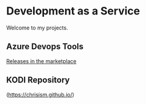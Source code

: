 # Development as a Service

Welcome to my projects.

## Azure Devops Tools
[Releases in the marketplace](https://marketplace.visualstudio.com/search?term=jungerius&target=AzureDevOps&category=All%20categories&sortBy=Relevance)

## KODI Repository
(https://chrisism.github.io/)
